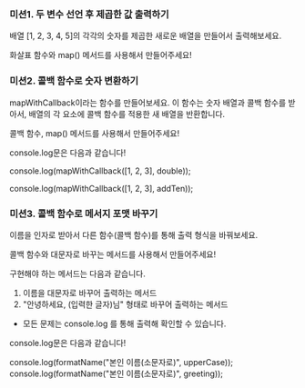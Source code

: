 ### 미션1. 두 변수 선언 후 제곱한 값 출력하기

배열 [1, 2, 3, 4, 5]의 각각의 숫자를 제곱한 새로운 배열을 만들어서 출력해보세요.

화살표 함수와 map() 메서드를 사용해서 만들어주세요!



### 미션2. 콜백 함수로 숫자 변환하기 

mapWithCallback이라는 함수를 만들어보세요.
이 함수는 숫자 배열과 콜백 함수를 받아서, 배열의 각 요소에 콜백 함수를 적용한 새 배열을 반환합니다.

콜백 함수, map() 메서드를 사용해서 만들어주세요!

console.log문은 다음과 같습니다!

console.log(mapWithCallback([1, 2, 3], double));

console.log(mapWithCallback([1, 2, 3], addTen));



### 미션3. 콜백 함수로 메서지 포맷 바꾸기

이름을 인자로 받아서 다른 함수(콜백 함수)를 통해 출력 형식을 바꿔보세요.

콜백 함수와 대문자로 바꾸는 메서드를 사용해서 만들어주세요!

구현해야 하는 메서드는 다음과 같습니다.
1. 이름을 대문자로 바꾸어 출력하는 메서드
2. "안녕하세요, (입력한 글자)님" 형태로 바꾸어 출력하는 메서드


- 모든 문제는 console.log 를 통해 출력해 확인할 수 있습니다.

console.log문은 다음과 같습니다!

console.log(formatName("본인 이름(소문자로)", upperCase));
console.log(formatName("본인 이름(소문자로)", greeting));  

